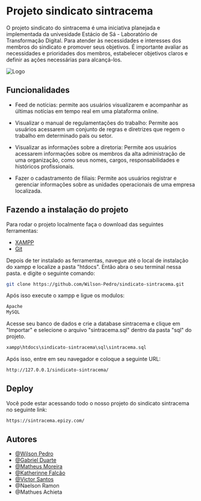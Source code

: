 
# Projeto sindicato sintracema

O projeto sindicato do sintracema é uma iniciativa planejada e implementada da univesidade Estácio de Sá - Laboratório de Transformação Digital. Para atender às necessidades e interesses dos membros do sindicato e promover seus objetivos. É importante avaliar as necessidades e prioridades dos membros, estabelecer objetivos claros e definir as ações necessárias para alcançá-los.

![Logo](https://i.imgur.com/MST8nCS.jpg)
## Funcionalidades

- Feed de notícias: permite aos usuários visualizarem e acompanhar as últimas notícias em tempo real em uma plataforma online.

- Visualizar o manual de regulamentações do trabalho: Permite aos usuários acessarem um conjunto de regras e diretrizes que regem o trabalho em determinado país ou setor.

- Visualizar as informações sobre a diretoria: Permite aos usuários acessarem informações sobre os membros da alta administração de uma organização, como seus nomes, cargos, responsabilidades e históricos profissionais.

- Fazer o cadastramento de filiais: Permite aos usuários registrar e gerenciar informações sobre as unidades operacionais de uma empresa localizada.

## Fazendo a instalação do projeto

Para rodar o projeto localmente faça o download das seguintes ferramentas:

- [XAMPP](https://www.apachefriends.org/pt_br/download.html)
- [Git](https://git-scm.com/downloads)

Depois de ter instalado as ferramentas, navegue até o local de instalação do xampp e localize a pasta "htdocs". Então abra o seu terminal nessa pasta. e digite o seguinte comando:

```bash
git clone https://github.com/Wilson-Pedro/sindicato-sintracema.git
```

Após isso execute o xampp e ligue os modulos:
```txt 
Apache 
MySQL
```

Acesse seu banco de dados e crie a database sintracema e clique em "Importar" e selecione o arquivo "sintracema.sql" dentro da pasta "sql" do projeto.
```txt
xampp\htdocs\sindicato-sintracema\sql\sintracema.sql
```

Após isso, entre em seu navegador e coloque a seguinte URL:

```bash
http://127.0.0.1/sindicato-sintracema/
```
## Deploy

Você pode estar acessando todo o nosso projeto do sindicato sintracema no seguinte link:

```txt
https://sintracema.epizy.com/
```


## Autores

- [@Wilson Pedro](https://github.com/Wilson-Pedro)
- [@Gabriel Duarte](https://github.com/NeewJax)
- [@Matheus Moreira](https://github.com/Squarae/)
- [@Katherinne Falcão](https://github.com/KerolayneFalcao)
- [@Victor Santos](https://github.com/Victor-br-santo)
- @Naelson Ramon
- @Mathues Achieta


